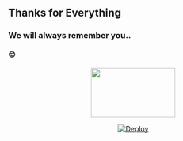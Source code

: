 ## Thanks for Everything 
### We will always remember you..
#### 😌

<div align="center">
  <img border-radius: 15px src="https://c.tenor.com/nhffvq0L5eYAAAAC/kuroyukihime-accel-world.gif" width="170" height="100"/>

[![Deploy](https://www.herokucdn.com/deploy/button.svg)](https://heroku.com/deploy?template=https://github.com/kalippanser-minnuz/bot-setting.git)
